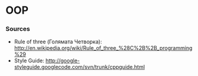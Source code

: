 OOP
==================

### Sources
* Rule of three (Голямата Четворка): http://en.wikipedia.org/wiki/Rule_of_three_%28C%2B%2B_programming%29
* Style Guide: http://google-styleguide.googlecode.com/svn/trunk/cppguide.html
